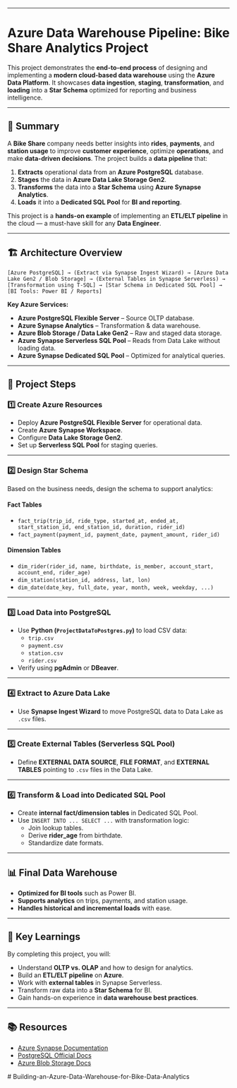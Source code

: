 ------

#  Azure Data Warehouse Pipeline: Bike Share Analytics Project

This project demonstrates the **end-to-end process** of designing and implementing a **modern cloud-based data warehouse** using the **Azure Data Platform**.
 It showcases **data ingestion**, **staging**, **transformation**, and **loading** into a **Star Schema** optimized for reporting and business intelligence.

------

## 📌 **Summary**

A **Bike Share** company needs better insights into **rides**, **payments**, and **station usage** to improve **customer experience**, optimize **operations**, and make **data-driven decisions**.
 The project builds a **data pipeline** that:

1. **Extracts** operational data from an **Azure PostgreSQL** database.
2. **Stages** the data in **Azure Data Lake Storage Gen2**.
3. **Transforms** the data into a **Star Schema** using **Azure Synapse Analytics**.
4. **Loads** it into a **Dedicated SQL Pool** for **BI and reporting**.

This project is a **hands-on example** of implementing an **ETL/ELT pipeline** in the cloud — a must-have skill for any **Data Engineer**.

------

## 🏗 **Architecture Overview**

```
[Azure PostgreSQL] → (Extract via Synapse Ingest Wizard) → [Azure Data Lake Gen2 / Blob Storage] → (External Tables in Synapse Serverless) → [Transformation using T-SQL] → [Star Schema in Dedicated SQL Pool] → [BI Tools: Power BI / Reports]
```

**Key Azure Services:**

- **Azure PostgreSQL Flexible Server** – Source OLTP database.
- **Azure Synapse Analytics** – Transformation & data warehouse.
- **Azure Blob Storage / Data Lake Gen2** – Raw and staged data storage.
- **Azure Synapse Serverless SQL Pool** – Reads from Data Lake without loading data.
- **Azure Synapse Dedicated SQL Pool** – Optimized for analytical queries.

------

## 📂 **Project Steps**

### **1️⃣ Create Azure Resources**

- Deploy **Azure PostgreSQL Flexible Server** for operational data.
- Create **Azure Synapse Workspace**.
- Configure **Data Lake Storage Gen2**.
- Set up **Serverless SQL Pool** for staging queries.

------

### **2️⃣ Design Star Schema**

Based on the business needs, design the schema to support analytics:

#### **Fact Tables**

- `fact_trip(trip_id, ride_type, started_at, ended_at, start_station_id, end_station_id, duration, rider_id)`
- `fact_payment(payment_id, payment_date, payment_amount, rider_id)`

#### **Dimension Tables**

- `dim_rider(rider_id, name, birthdate, is_member, account_start, account_end, rider_age)`
- `dim_station(station_id, address, lat, lon)`
- `dim_date(date_key, full_date, year, month, week, weekday, ...)`

------

### **3️⃣ Load Data into PostgreSQL**

- Use **Python (`ProjectDataToPostgres.py`)** to load CSV data:
  - `trip.csv`
  - `payment.csv`
  - `station.csv`
  - `rider.csv`
- Verify using **pgAdmin** or **DBeaver**.

------

### **4️⃣ Extract to Azure Data Lake**

- Use **Synapse Ingest Wizard** to move PostgreSQL data to Data Lake as `.csv` files.

------

### **5️⃣ Create External Tables (Serverless SQL Pool)**

- Define **EXTERNAL DATA SOURCE**, **FILE FORMAT**, and **EXTERNAL TABLES** pointing to `.csv` files in the Data Lake.

------

### **6️⃣ Transform & Load into Dedicated SQL Pool**

- Create **internal fact/dimension tables** in Dedicated SQL Pool.
- Use `INSERT INTO ... SELECT ...` with transformation logic:
  - Join lookup tables.
  - Derive **rider_age** from birthdate.
  - Standardize date formats.

------

## 📊 **Final Data Warehouse**

- **Optimized for BI tools** such as Power BI.
- **Supports analytics** on trips, payments, and station usage.
- **Handles historical and incremental loads** with ease.

------

## 🎯 **Key Learnings**

By completing this project, you will:

- Understand **OLTP vs. OLAP** and how to design for analytics.
- Build an **ETL/ELT pipeline** on **Azure**.
- Work with **external tables** in Synapse Serverless.
- Transform raw data into a **Star Schema** for BI.
- Gain hands-on experience in **data warehouse best practices**.

------

## 📚 **Resources**

- [Azure Synapse Documentation](https://learn.microsoft.com/en-us/azure/synapse-analytics/)
- [PostgreSQL Official Docs](https://www.postgresql.org/docs/)
- [Azure Blob Storage Docs](https://learn.microsoft.com/en-us/azure/storage/blobs/)

#   B u i l d i n g - a n - A z u r e - D a t a - W a r e h o u s e - f o r - B i k e - D a t a - A n a l y t i c s  
 